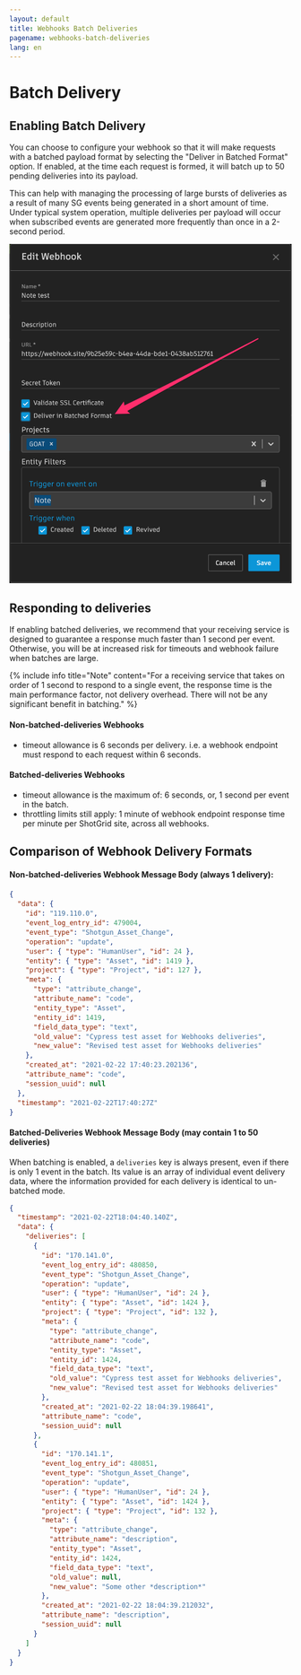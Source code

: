 ```yaml
---
layout: default
title: Webhooks Batch Deliveries
pagename: webhooks-batch-deliveries
lang: en
---
```


# Batch Delivery

## Enabling Batch Delivery

You can choose to configure your webhook so that it will make requests with a batched payload format by selecting the "Deliver in Batched Format" option.
If enabled, at the time each request is formed, it will batch up to 50 pending deliveries into its payload.

This can help with managing the processing of large bursts of deliveries as a result of many SG events being generated in a short amount of time. Under typical system operation, multiple deliveries per payload will occur when subscribed events are generated more frequently than once in a 2-second period.

![Batch Delivery Enabled](./images/batch_delivery_enabled.png)

## Responding to deliveries

If enabling batched deliveries, we recommend that your receiving service is designed to guarantee a response much faster than 1 second per event. Otherwise, you will be at increased risk for timeouts and webhook failure when batches are large.

{% include info title="Note" content="For a receiving service that takes on order of 1 second to respond to a single event, the response time is the main performance factor, not delivery overhead. There will not be any significant benefit in batching." %}

#### Non-batched-deliveries Webhooks

- timeout allowance is 6 seconds per delivery. i.e. a webhook endpoint must respond to each request within 6 seconds.

#### Batched-deliveries Webhooks

- timeout allowance is the maximum of: 6 seconds, or, 1 second per event in the batch.
- throttling limits still apply: 1 minute of webhook endpoint response time per minute per ShotGrid site, across all webhooks.

## Comparison of Webhook Delivery Formats

#### Non-batched-deliveries Webhook Message Body (always 1 delivery):

```json
{
  "data": {
    "id": "119.110.0",
    "event_log_entry_id": 479004,
    "event_type": "Shotgun_Asset_Change",
    "operation": "update",
    "user": { "type": "HumanUser", "id": 24 },
    "entity": { "type": "Asset", "id": 1419 },
    "project": { "type": "Project", "id": 127 },
    "meta": {
      "type": "attribute_change",
      "attribute_name": "code",
      "entity_type": "Asset",
      "entity_id": 1419,
      "field_data_type": "text",
      "old_value": "Cypress test asset for Webhooks deliveries",
      "new_value": "Revised test asset for Webhooks deliveries"
    },
    "created_at": "2021-02-22 17:40:23.202136",
    "attribute_name": "code",
    "session_uuid": null
  },
  "timestamp": "2021-02-22T17:40:27Z"
}
```

#### Batched-Deliveries Webhook Message Body (may contain 1 to 50 deliveries)

When batching is enabled, a `deliveries` key is always present, even if there is only 1 event in the batch. Its value is an array of individual event delivery data, where the information provided for each delivery is identical to un-batched mode.

```json
{
  "timestamp": "2021-02-22T18:04:40.140Z",
  "data": {
    "deliveries": [
      {
        "id": "170.141.0",
        "event_log_entry_id": 480850,
        "event_type": "Shotgun_Asset_Change",
        "operation": "update",
        "user": { "type": "HumanUser", "id": 24 },
        "entity": { "type": "Asset", "id": 1424 },
        "project": { "type": "Project", "id": 132 },
        "meta": {
          "type": "attribute_change",
          "attribute_name": "code",
          "entity_type": "Asset",
          "entity_id": 1424,
          "field_data_type": "text",
          "old_value": "Cypress test asset for Webhooks deliveries",
          "new_value": "Revised test asset for Webhooks deliveries"
        },
        "created_at": "2021-02-22 18:04:39.198641",
        "attribute_name": "code",
        "session_uuid": null
      },
      {
        "id": "170.141.1",
        "event_log_entry_id": 480851,
        "event_type": "Shotgun_Asset_Change",
        "operation": "update",
        "user": { "type": "HumanUser", "id": 24 },
        "entity": { "type": "Asset", "id": 1424 },
        "project": { "type": "Project", "id": 132 },
        "meta": {
          "type": "attribute_change",
          "attribute_name": "description",
          "entity_type": "Asset",
          "entity_id": 1424,
          "field_data_type": "text",
          "old_value": null,
          "new_value": "Some other *description*"
        },
        "created_at": "2021-02-22 18:04:39.212032",
        "attribute_name": "description",
        "session_uuid": null
      }
    ]
  }
}
```
